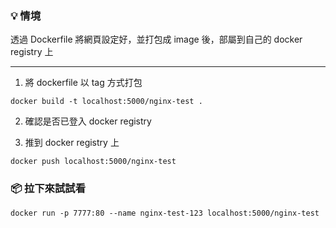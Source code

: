 ### 💡 情境

透過 Dockerfile 將網頁設定好，並打包成 image 後，部屬到自己的 docker registry 上

---

1. 將 dockerfile 以 tag 方式打包
```
docker build -t localhost:5000/nginx-test .
```

2. 確認是否已登入 docker registry

3. 推到 docker registry 上
```
docker push localhost:5000/nginx-test
```

### 📦 拉下來試試看
```
docker run -p 7777:80 --name nginx-test-123 localhost:5000/nginx-test
```